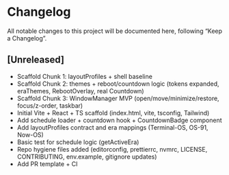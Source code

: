 # Changelog
All notable changes to this project will be documented here, following “Keep a Changelog”.

## [Unreleased]
- Scaffold Chunk 1: layoutProfiles + shell baseline
- Scaffold Chunk 2: themes + reboot/countdown logic (tokens expanded, eraThemes, RebootOverlay, real Countdown)
- Scaffold Chunk 3: WindowManager MVP (open/move/minimize/restore, focus/z-order, taskbar)
- Initial Vite + React + TS scaffold (index.html, vite, tsconfig, Tailwind)
- Add schedule loader + countdown hook + CountdownBadge component
- Add layoutProfiles contract and era mappings (Terminal-OS, OS-91, Now-OS)
- Basic test for schedule logic (getActiveEra)
- Repo hygiene files added (editorconfig, prettierrc, nvmrc, LICENSE, CONTRIBUTING, env.example, gitignore updates)
- Add PR template + CI